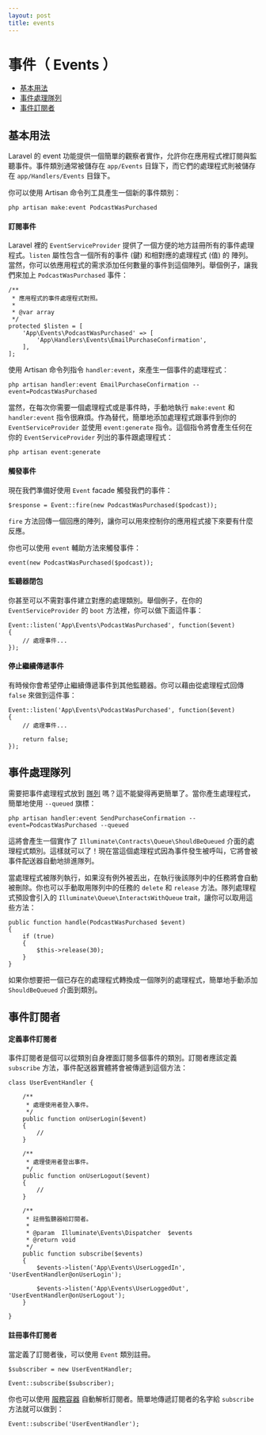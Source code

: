 ```yaml
---
layout: post
title: events
---
```

# 事件（ Events ）

- [基本用法](#basic-usage)
- [事件處理隊列](#queued-event-handlers)
- [事件訂閱者](#event-subscribers)

<a name="basic-usage"></a>
## 基本用法

Laravel 的 event 功能提供一個簡單的觀察者實作，允許你在應用程式裡訂閱與監聽事件。事件類別通常被儲存在 `app/Events` 目錄下，而它們的處理程式則被儲存在 `app/Handlers/Events` 目錄下。

你可以使用 Artisan 命令列工具產生一個新的事件類別：

	php artisan make:event PodcastWasPurchased

#### 訂閱事件

Laravel 裡的 `EventServiceProvider` 提供了一個方便的地方註冊所有的事件處理程式。`listen` 屬性包含一個所有的事件 (鍵) 和相對應的處理程式 (值) 的 陣列。當然，你可以依應用程式的需求添加任何數量的事件到這個陣列。舉個例子，讓我們來加上 `PodcastWasPurchased` 事件：

	/**
	 * 應用程式的事件處理程式對照。
	 *
	 * @var array
	 */
	protected $listen = [
		'App\Events\PodcastWasPurchased' => [
			'App\Handlers\Events\EmailPurchaseConfirmation',
		],
	];

使用 Artisan 命令列指令 `handler:event`，來產生一個事件的處理程式：

	php artisan handler:event EmailPurchaseConfirmation --event=PodcastWasPurchased

當然，在每次你需要一個處理程式或是事件時，手動地執行 `make:event` 和 `handler:event` 指令很麻煩。作為替代，簡單地添加處理程式跟事件到你的 `EventServiceProvider` 並使用 `event:generate` 指令。這個指令將會產生任何在你的 `EventServiceProvider` 列出的事件跟處理程式：

	php artisan event:generate

#### 觸發事件

現在我們準備好使用 `Event` facade 觸發我們的事件：

	$response = Event::fire(new PodcastWasPurchased($podcast));

`fire` 方法回傳一個回應的陣列，讓你可以用來控制你的應用程式接下來要有什麼反應。

你也可以使用 `event` 輔助方法來觸發事件：

	event(new PodcastWasPurchased($podcast));

#### 監聽器閉包

你甚至可以不需對事件建立對應的處理類別。舉個例子，在你的 `EventServiceProvider` 的 `boot` 方法裡，你可以做下面這件事：

	Event::listen('App\Events\PodcastWasPurchased', function($event)
	{
		// 處理事件...
	});

#### 停止繼續傳遞事件

有時候你會希望停止繼續傳遞事件到其他監聽器。你可以藉由從處理程式回傳 `false` 來做到這件事：

	Event::listen('App\Events\PodcastWasPurchased', function($event)
	{
		// 處理事件...

		return false;
	});

<a name="queued-event-handlers"></a>
## 事件處理隊列

需要把事件處理程式放到 [隊列](/laravel_tw/docs/5.0/queues) 嗎？這不能變得再更簡單了。當你產生處理程式，簡單地使用 `--queued` 旗標：

	php artisan handler:event SendPurchaseConfirmation --event=PodcastWasPurchased --queued

這將會產生一個實作了 `Illuminate\Contracts\Queue\ShouldBeQueued` 介面的處理程式類別。這樣就可以了！現在當這個處理程式因為事件發生被呼叫，它將會被事件配送器自動地排進隊列。

當處理程式被隊列執行，如果沒有例外被丟出，在執行後該隊列中的任務將會自動被刪除。你也可以手動取用隊列中的任務的 `delete` 和 `release` 方法。隊列處理程式預設會引入的 `Illuminate\Queue\InteractsWithQueue` trait，讓你可以取用這些方法：

	public function handle(PodcastWasPurchased $event)
	{
		if (true)
		{
			$this->release(30);
		}
	}

如果你想要把一個已存在的處理程式轉換成一個隊列的處理程式，簡單地手動添加 `ShouldBeQueued` 介面到類別。

<a name="event-subscribers"></a>
## 事件訂閱者

#### 定義事件訂閱者

事件訂閱者是個可以從類別自身裡面訂閱多個事件的類別。訂閱者應該定義 `subscribe` 方法，事件配送器實體將會被傳遞到這個方法：

	class UserEventHandler {

		/**
		 * 處理使用者登入事件。
		 */
		public function onUserLogin($event)
		{
			//
		}

		/**
		 * 處理使用者登出事件。
		 */
		public function onUserLogout($event)
		{
			//
		}

		/**
		 * 註冊監聽器給訂閱者。
		 *
		 * @param  Illuminate\Events\Dispatcher  $events
		 * @return void
		 */
		public function subscribe($events)
		{
			$events->listen('App\Events\UserLoggedIn', 'UserEventHandler@onUserLogin');

			$events->listen('App\Events\UserLoggedOut', 'UserEventHandler@onUserLogout');
		}

	}

#### 註冊事件訂閱者

當定義了訂閱者後，可以使用 `Event` 類別註冊。

	$subscriber = new UserEventHandler;

	Event::subscribe($subscriber);

你也可以使用 [服務容器](/laravel_tw/docs/5.0/container) 自動解析訂閱者。簡單地傳遞訂閱者的名字給 `subscribe` 方法就可以做到：

	Event::subscribe('UserEventHandler');
